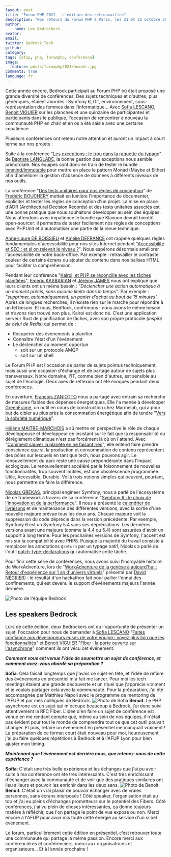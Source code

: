 ```yaml
---
layout: post
title: "Forum PHP 2021 - L'édition des retrouvailles"
description: "Nos retours du Forum PHP à Paris, les 21 et 22 octobre 2021"
author:
    name: Les Bedrockers
avatar:
email:
twitter: Bedrock_Tech
github: 
category:
tags: [afup, php, forumphp, conference]
image:
  feature: posts/forumphp2021/header.jpg
comments: true
language: fr
---
```


Cette année encore, Bedrock participait au Forum PHP où était proposé une grande diversité de conférences.
Des sujets techniques et d'autres, plus génériques, étaient abordés : Symfony 6, Git, environnement, sous-représentation des femmes dans l'informatique…
Avec [Sofia LESCANO](https://twitter.com/SofLesc), [Benoit VIGUIER](https://twitter.com/b_viguier) sur les planches et une quinzaine de participantes et participants dans le publique, l'occasion de rencontrer à nouveau la communauté PHP en chair et en os a été saisie avec une certaine impatience.

Plusieurs conférences ont retenu notre attention et auront un impact à court terme sur nos projets :

Suite à la conférence "[Les exceptions : le trou dans la raquette du typage](https://www.youtube.com/watch?v=YfoLM0vWALM)" de [Baptiste LANGLADE](https://twitter.com/Baptouuuu), la bonne gestion des exceptions nous semble primordiale. Nos équipes sont donc en train de tester le bundle [Innmind/Immutable](https://github.com/Innmind/Immutable) pour mettre en place le pattern Monad (Maybe et Either) afin d'améliorer la gestion d'absence de données à différents niveaux de nos outils.

La conférence "[Des tests unitaires pour nos règles de conception](https://www.youtube.com/watch?v=PB3NWOwBCyQ
)" de [Frédéric BOUCHERY](https://twitter.com/FredBouchery) mettait en lumière l'importance de documenter, expliciter et tester les règles de conception d'un projet. La mise en place d'ADR (Architectural Decision Records) et des tests unitaires associés est une bonne pratique que nous souhaitons développer au sein des équipes. Nous attendons avec impatience le bundle que Klaxoon devrait bientôt open-sourcer: il permettra de tester facilement nos règles de conceptions avec PHPUnit et d'automatiser une partie de la revue technique.

[Anne-Laure DE BOISSIEU](https://twitter.com/AnneLaure2B) et [Amélie DEFRANCE](https://twitter.com/amelie_defrance) ont rappelé quelques règles fondamentales d'accessibilité pour nos sites Internet pendant "[Accessibilité et SEO : et si on relevait le niveau ?](https://www.youtube.com/watch?v=vvLoYCq9uPw
)". Nous espérons désormais améliorer l'accessibilité de notre back-office. Par exemple : retravailler le contraste couleur de certains écrans ou ajouter du contenu dans nos balises HTML pour faciliter la compréhension.

Pendant leur conférence "[Kairoi, et PHP se réconcilie avec les tâches planifiées](https://www.youtube.com/watch?v=Sis1Q_ON_QY)",  [Emeric KASBARIAN](https://twitter.com/emerick42) et [Jérémy JAMES](https://twitter.com/JamesJrmy) nous ont expliqué que leurs clients ont un même besoin : _"Déclencher une action automatique à un moment précis, sans aucune limite dans le temps"_. Par exemple : _"supprimer, automatiquement, un panier d’achat au bout de 15 minutes"_.
Après de longues recherches, il n’existe rien sur le marché pour répondre à un tel besoin. Et nous, BedRock, confirmons : nous avons le même besoin et n’avons rien trouvé non plus.
Kairoi est donc né. C’est une application serveur Rust de planification de tâches, avec son propre protocole _(inspiré de celui de Redis)_ qui permet de :
* Récupérer des évènements à planifier
* Connaître l'état d'un l'évènement
* Le déclencher au moment opportun
  * soit sur un protocole AMQP
  * soit sur un shell
  

Le Forum PHP est l'occasion de parler de sujets pointus techniquement, mais aussi une occasion d'échange et de partage autour de sujets plus transversaux.
Notre domaine, l'IT, comme bien d'autres, est sensible au sujet de l'écologie. Deux axes de réflexion ont été évoqués pendant deux conférences.

En ouverture, [François ZANIOTTO](https://twitter.com/francoisz) nous a partagé avec entrain sa recherche de mesures fiables des dépenses énergétiques. Elle l'a menée à développer  [GreenFrame](https://greenframe.io/), un outil en cours de construction chez Marmelab, qui a pour but de cibler au plus près la consommation énergétique afin de tendre "[Vers la sobriété numérique](https://www.youtube.com/watch?v=bBaXxMFMGbA)".

[Hélène MAITRE-MARCHOIS](https://twitter.com/helenemaitre) a sû mettre en perspective le rôle de chaque développeuse et développeur en insistant sur le fait que la responsabilité du dérèglement climatique n'est pas forcément là où on l'attend. Avec "[Comment sauver la planète en ne faisant rien](https://www.youtube.com/watch?v=BNVwYAlE9XA)", elle entend faire prendre conscience que si, la production et consommation de contenu représentent des pôles sur lesquels en tant que tech, nous pouvons agir. Le renouvellement du parc reste une cause prépondérante dans l'impact écologique.
Le renouvellement accéléré par le foisonnement de nouvelles fonctionnalités, trop souvent inutiles, est une obsolescence programmée.
Utile, Accessible, Durable. Voilà trois notions simples qui peuvent, pourtant, nous permettre de faire la différence.

[Nicolas GREKAS](https://twitter.com/nicolasgrekas), principal engineer Symfony, nous a parlé de l'écosystème de ce framework à travers de sa conférence "[Symfony 6 : le choix de l'innovation et de la performance](https://www.youtube.com/watch?v=fLXDRQBbh3E)". Il nous a présenté le [calendrier de livraisons](https://symfony.com/releases) et de maintenance des différentes versions, avec la sortie d'une nouvelle majeure prévue tous les deux ans. Chaque majeure voit la suppression du code déprécié dans la version précédente. Par exemple, Symfony 6 est un Symfony 5.4 sans ses dépréciations. Les dernières versions avant une majeure (comme la 4.4 ou 5.4) sont assurées d'avoir un support à long terme.
Pour les prochaines versions de Symfony, l'accent est mis sur la compatibilité avec PHP8. Puisque la majorité du travail consiste à remplacer les annotations `@return` par un typage natif, Nicolas a parlé de l'outil [patch-type-declarations](https://symfony.com/doc/5.4/setup/upgrade_major.html#upgrading-to-symfony-6-add-native-return-types) qui automatise cette tâche.

Pour finir cette série de conférences, nous avons suivi l'incroyable histoire de WorkAdventure, lors de "[WorkAdventure de la genèse à aujourd'hui : Retour d'expérience sur 1 an d'univers virtuels](https://www.youtube.com/watch?v=YKNqngG-c-w)" présenté par [David NÉGRIER](https://twitter.com/david_negrier)) : le résultat d'un hackathon fait pour pallier l'ennui des confinements, qui est devenu le support d'événements majeurs l'année dernière.


![Photo de l'équipe Bedrock](/images/posts/forumphp2021/bedrock_team.jpg)

## Les speakers Bedrock
Lors de cette édition, deux Bedrockers ont eu l'opportunité de présenter un sujet, l'occasion pour nous de demander à [Sofia LESCANO](https://twitter.com/SofLesc) "[Faites confiance aux développeurs.euses de votre équipe : voyez plus loin que les fonctionnalités](https://www.youtube.com/watch?v=tuGpNiy6e9s)" et [Benoit VIGUIER](https://twitter.com/b_viguier) "[Fiber : la porte ouverte sur l'asynchrone](https://www.youtube.com/watch?v=KkRo7fAC28s)" comment ils ont vécu cet événement.

**_Comment vous est venue l'idée de soumettre un sujet de conférence, et comment avez-vous abordé sa préparation ?_**

**Sofia**: Cela faisait longtemps que j'avais ce sujet en tête, et l'idée de refaire des événements en présentiel m'a fait me lancer. Pour moi les tech meetings étaient une grande découverte et un rituel que j'apprécie vraiment et je voulais partager cela avec la communauté. Pour la préparation, j'ai été accompagnée par Matthieu Napoli avec le programme de mentoring de l'AFUP et par mes collègues de Bedrock.
![Photo de Sofia](/images/posts/forumphp2021/sofia_speaker.jpg)
**Benoit**: Le PHP asynchrone est un sujet qui m'occupe beaucoup à Bedrock, j'ai donc suivi attentivement la RFC Fiber. L'idée d'en faire un sujet de conférence est venue en me rendant compte que, même au sein de nos équipes, il n'était pas évident pour tout le monde de comprendre tout ce que cet outil pouvait changer. Et puis, refaire un événement en présentiel me manquait vraiment ! La préparation de ce format court était nouveau pour moi, heureusement j'ai pu faire quelques répétitions à Bedrock et à l'AFUP Lyon pour bien ajuster mon timing.

**_Maintenant que l'événement est derrière nous, que retenez-vous de cette expérience ?_**

**Sofia**: C'était une très belle expérience et les échanges que j'ai pu avoir suite à ma conférence ont été très intéressants. C'est très enrichissant d'échanger avec la communauté et de voir que des pratiques similaires ont lieu ailleurs et pouvoir les enrichir dans les deux sens.
![Photo de Benoit](/images/posts/forumphp2021/benoit_speaker.jpg)
**Benoit**: C'était un vrai plaisir de pouvoir échanger avec de vraies personnes, sans écrans interposés ! Côté speaker, l'organisation était au top et j'ai eu pleins d'échanges prometteurs sur le potentiel des Fibers. Côté conférences, j'ai vu plein de choses intéressantes, ça donne toujours matière à réfléchir, que l'on partage le point de vue exposé ou non. Merci encore à l'AFUP pour avoir mis toute cette énergie au service d'un si bel événement.


Le forum, particulièrement cette édition en présentiel, c’est retrouver toute une communauté qui partage la même passion. Encore merci aux conférencières et conférenciers, merci aux organisatrices et organisateurs… Et à l’année prochaine !